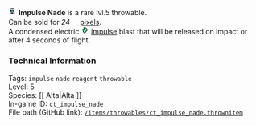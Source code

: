 ![ ](https://raw.githubusercontent.com/Ceterai/Enternia/main/items/throwables/ct_impulse_nade.png) **Impulse Nade** is a rare lvl.5 throwable.  
Can be sold for *24* <img src="https://starbounder.org/mediawiki/images/2/21/Pixel.png" width="12" height="16"/> [pixels](https://starbounder.org/Pixel).  
A condensed electric ![ ](https://raw.githubusercontent.com/Ceterai/Enternia/main/damage/ct_impulse.png) [impulse](Ceternia#damage) blast that will be released on impact or after 4 seconds of flight.

### Technical Information

Tags: `impulse` `nade` `reagent` `throwable`  
Level: 5  
Species: [[ Alta|Alta ]]  
In-game ID: `ct_impulse_nade`  
File path (GitHub link): [`/items/throwables/ct_impulse_nade.thrownitem`](https://github.com/Ceterai/Enternia/blob/main/items/throwables/ct_impulse_nade.thrownitem)
